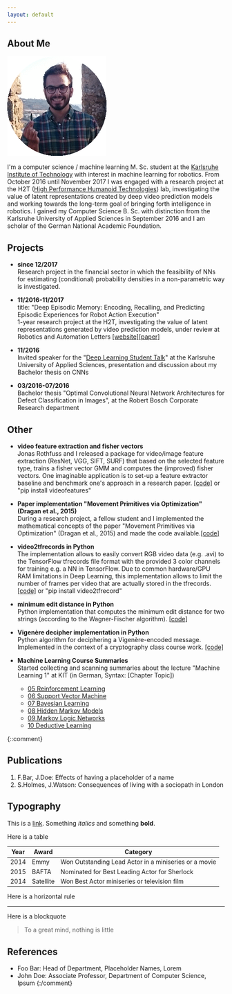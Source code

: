 ```yaml
---
layout: default
---
```


## About Me

<img class="profile-picture" src="pic.gif">

I'm a computer science / machine learning M. Sc. student at the [Karlsruhe Institute of Technology](https://kit.edu) with interest in machine learning for robotics. From October 2016 until November 2017 I was engaged with a research project at the H2T ([High Performance Humanoid Technologies](http://h2t.anthropomatik.kit.edu/english/index.php)) lab, investigating the value of latent representations created by deep video prediction models and working towards the long-term goal of bringing forth intelligence in robotics. I gained my Computer Science B. Sc. with distinction from the Karlsruhe University of Applied Sciences in September 2016 and I am scholar of the German National Academic Foundation.


## Projects
+ __since 12/2017__ <br/>
Research project in the financial sector in which the feasibility of NNs for estimating (conditional) probability densities in a non-parametric way is investigated. 

+ __11/2016-11/2017__ <br/>
title: "Deep Episodic Memory: Encoding, Recalling, and Predicting Episodic Experiences for Robot Action Execution" <br/>
1-year research project at the H2T, investigating the value of latent representations generated by video prediction models, under review at Robotics and Automation Letters [[website]](http://h2t-projects.webarchiv.kit.edu/projects/episodicmemory)[[paper]](https://arxiv.org/abs/1801.04134)

+ __11/2016__ <br/>
Invited speaker for the "[Deep Learning Student Talk](https://ferreirafabio.github.io/data/posterdl.pdf)" at the Karlsruhe University of Applied Sciences, presentation and discussion about my Bachelor thesis on CNNs

+ __03/2016-07/2016__ <br/>
Bachelor thesis "Optimal Convolutional Neural Network Architectures for Defect Classification in Images", at the Robert Bosch Corporate Research department

## Other
+ __video feature extraction and fisher vectors__ <br/>
Jonas Rothfuss and I released a package for video/image feature extraction (ResNet, VGG, SIFT, SURF) that based on the selected feature type, trains a fisher vector GMM and computes the (improved) fisher vectors. One imaginable application is to set-up a feature extractor baseline and benchmark one's approach in a research paper. [[code]](https://github.com/jonasrothfuss/videofeatures) or "pip install videofeatures"

+ __Paper implementation "Movement Primitives via Optimization" (Dragan et al., 2015)__ <br/>
During a research project, a fellow student and I implemented the mathematical concepts of the paper "Movement Primitives via Optimization" (Dragan et al., 2015) and made the code available.[[code]](https://github.com/ferreirafabio/movement_primitives_via_optimization)

* __video2tfrecords in Python__ <br/>
The implementation allows to easily convert RGB video data (e.g. .avi) to the TensorFlow tfrecords file format with the provided 3 color channels for training e.g. a NN in TensorFlow. Due to common hardware/GPU RAM limitations in Deep Learning, this implementation allows to limit the number of frames per video that are actually stored in the tfrecords. [[code]](https://github.com/ferreirafabio/video2tfrecords) or "pip install video2tfrecord"

* __minimum edit distance in Python__ <br/>
Python implementation that computes the minimum edit distance for two strings (according to the Wagner-Fischer algorithm). [[code]](https://github.com/ferreirafabio/minimum-edit-distance-py)

* __Vigenère decipher implementation in Python__ <br/>
Python algorithm for deciphering a Vigenère-encoded message. Implemented in the context of a cryptography class course work. [[code]](https://github.com/ferreirafabio/vigenere-py) 

* __Machine Learning Course Summaries__ <br/>
Started collecting and scanning summaries about the lecture "Machine Learning 1" at KIT (in German, Syntax: [Chapter Topic])
  * [05 Reinforcement Learning](https://ferreirafabio.github.io/data/ML1/ReinforcementLearning.pdf)
  * [06 Support Vector Machine](https://ferreirafabio.github.io/data/ML1/SVM.pdf)
  * [07 Bayesian Learning](https://ferreirafabio.github.io/data/ML1/LernenNachBayes.pdf)
  * [08 Hidden Markov Models](https://ferreirafabio.github.io/data/ML1/HiddenMarkovModels.pdf)
  * [09 Markov Logic Networks](https://ferreirafabio.github.io/data/ML1/MarkovLogicNetze.pdf)
  * [10 Deductive Learning](https://ferreirafabio.github.io/data/ML1/DeduktivesLernen.pdf)

{::comment}
## Publications

1. F.Bar, J.Doe: Effects of having a placeholder of a name
2. S.Holmes, J.Watson: Consequences of living with a sociopath in London

## Typography

This is a [link](http://google.com). Something *italics* and something **bold**.

Here is a table

Year | Award | Category
-----|-------|--------
2014 | Emmy  | Won Outstanding Lead Actor in a miniseries or a movie
2015 | BAFTA | Nominated for Best Leading Actor for Sherlock
2014 | Satellite | Won Best Actor miniseries or television film

Here is a horizontal rule

---

Here is a blockquote

> To a great mind, nothing is little

## References

* Foo Bar: Head of Department, Placeholder Names, Lorem
* John Doe: Associate Professor, Department of Computer Science, Ipsum
{:/comment}
